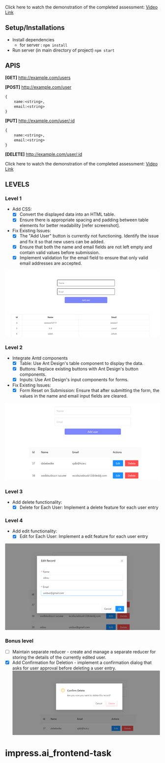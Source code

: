 Click here to watch the demonstration of the completed assessment: [Video Link](https://github.com/akhil6174/impress.ai_frontend-task/blob/main/public/readme_multimedia/impressAI_task_demo.mp4)

## Setup/Installations

* Install dependencies 
  * for server : ``npm install``
 * Run server (in main directory of project) ``npm start``

## APIS
**[GET]**   http://example.com/users

**[POST]**   http://example.com/user
```
{
    name:<string>,
    email:<string>
}
```
**[PUT]**   http://example.com/user/:id
```
{
    name:<string>,
    email:<string>
}
```

**[DELETE]**   http://example.com/user/:id

Click here to watch the demonstration of the completed assessment: [Video Link](https://github.com/akhil6174/impress.ai_frontend-task/blob/main/public/readme_multimedia/impressAI_task_demo.mp4)

## LEVELS

### Level 1 
- Add CSS:
	- [x] Convert the displayed data into an HTML table.
	- [x] Ensure there is appropriate spacing and padding between table elements for better readability [refer screenshot].
- Fix Existing Issues:
	- [x] The "Add User" button is currently not functioning. Identify the issue and fix it so that new users can be added.
	- [x] Ensure that both the name and email fields are not left empty and contain valid values before submission.
	- [x] Implement validation for the email field to ensure that only valid email addresses are accepted.

![image](https://github.com/akhil6174/impress.ai_frontend-task/blob/main/public/readme_multimedia/level_1.png)




### Level 2
- Integrate Antd components
	- [x] Table: Use Ant Design's table component to display the data.
	- [x] Buttons: Replace existing buttons with Ant Design's button components.
	- [x] Inputs: Use Ant Design's input components for forms.
- Fix Existing Issues: 
	- [x] Form Reset on Submission: Ensure that after submitting the form, the values in the name and email input fields are cleared.

![image](https://github.com/akhil6174/impress.ai_frontend-task/blob/main/public/readme_multimedia/level2.png)



### Level 3
- Add delete functionality:
	- [x] Delete for Each User: Implement a delete feature for each user entry

### Level 4
- Add edit functionality:
	- [x] Edit for Each User: Implement a edit feature for each user entry

![image](https://github.com/akhil6174/impress.ai_frontend-task/blob/main/public/readme_multimedia/delete&edit.png)



### Bonus level
- [ ] Maintain separate reducer - create and manage a separate reducer for storing the details of the currently edited user.
- [x] Add Confirmation for Deletion - implement a confirmation dialog that asks for user approval before deleting a user entry.
![image](https://github.com/akhil6174/impress.ai_frontend-task/blob/main/public/readme_multimedia/bonus2.png)

# impress.ai_frontend-task

